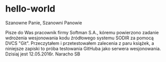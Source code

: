 # hello-world
Szanowne Panie, Szanowni Panowie

Pisze do Was pracownik firmy Softman S.A., kóremu powierzono zadanie wdrożenia wesjonowania kodu źródłowego
systemu SODIR za pomocą DVCS "Git". Przeczytałem i przetestowałem zalecenia z paru książek, a niniejsze zapiski 
to próba testowania GitHuba jako serwera wesjonowania.
Dzisiaj jest 12.05.2016r.
Naracho
SB

